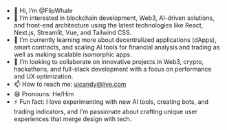 - 👋 Hi, I’m @FlipWhale 
- 👀 I’m interested in blockchain development, Web3, AI-driven solutions, and front-end architecture using the latest technologies like React, Next.js, Streamlit, Vue, and Tailwind CSS.
- 🌱 I’m currently learning more about decentralized applications (dApps), smart contracts, and scaling AI tools for financial analysis and trading as well as making scalable isomorphic apps.
- 💞️ I’m looking to collaborate on innovative projects in Web3, crypto, hackathons, and full-stack development with a focus on performance and UX optimization.
- 📫 How to reach me: uicandy@live.com
- 😄 Pronouns: He/Him
- ⚡ Fun fact: I love experimenting with new AI tools, creating bots, and trading indicators, and I'm passionate about crafting unique user experiences that merge design with tech.
